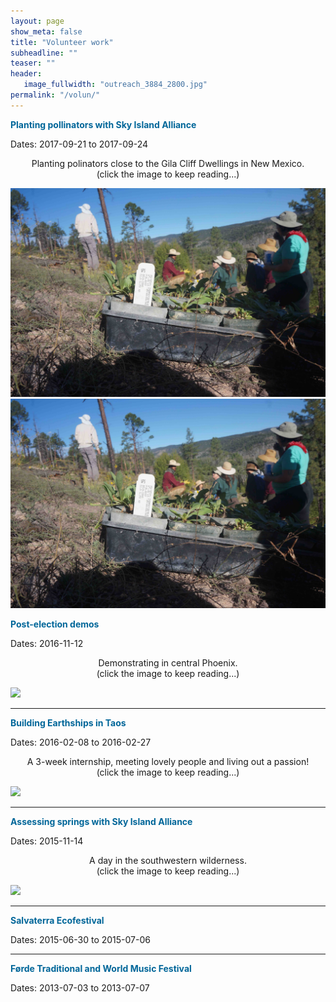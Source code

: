 ```yaml
---
layout: page
show_meta: false
title: "Volunteer work"
subheadline: ""
teaser: ""
header:
   image_fullwidth: "outreach_3884_2800.jpg"
permalink: "/volun/"
---
```




<b style="color: #006699">Planting pollinators with Sky Island Alliance </b><br>

Dates: 2017-09-21 to 2017-09-24

<center>Planting polinators close to the Gila Cliff Dwellings in New Mexico. </center>
<center>(click the image to keep reading...)</center>

[<img src="pages/SIA_Gila/plantitas.jpg">](http://kpolsen.github.io/SIA_Gila/)
[<img src="SIA_Gila/plantitas.jpg">](http://kpolsen.github.io/SIA_Gila/)
<!-- <a class="radius button small" href="{{ site.url }}/research/astro/">Read about my projects in astronomy›</a> -->


<b style="color: #006699">Post-election demos </b><br>

Dates: 2016-11-12

<center>Demonstrating in central Phoenix. </center>
<center>(click the image to keep reading...)</center>

[<img src="demo/demo.jpg">](http://kpolsen.github.io/Volun/demo/)

---

<b style="color: #006699">Building Earthships in Taos</b><br>

Dates: 2016-02-08 to 2016-02-27

<center>A 3-week internship, meeting lovely people and living out a passion! </center>
<center>(click the image to keep reading...)</center>

[<img src="Taos/sun.jpg">](http://kpolsen.github.io/Volun/Taos/)

---

<b style="color: #006699">Assessing springs with Sky Island Alliance</b><br>

Dates: 2015-11-14

<center>A day in the southwestern wilderness. </center>
<center>(click the image to keep reading...)</center>

[<img src="SIA15/heart.jpg">](http://kpolsen.github.io/Volun/SIA15/)

---

<b style="color: #006699">Salvaterra Ecofestival</b><br>

Dates: 2015-06-30 to 2015-07-06

---

<b style="color: #006699">Førde Traditional and World Music Festival</b><br>

Dates: 2013-07-03 to 2013-07-07



